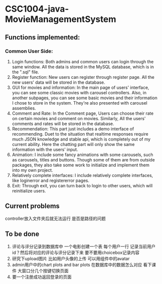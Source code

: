 # CSC1004-java-MovieManagementSystem
## Functions implemented:
### Common User Side: 
1. Login functions: Both admins and common users can login through the same window. All the data is stored in the MySQL database, which is in the ".sql" file.
2. Register function: New users can register through register page. All the new users' data will be stored in the database.
3. GUI for movies and information: In the main page of users' interface, you can see some classic movies with carousel controllers. Also, in another subpages, you can see some basic movies and their information I chose to store in the system. They're also presented with carousel assemblies. 
4. Comment and Rate: In the Comment page, Users can choose their rate on certain movies and comment on movies. Similarly, All the users' comments and rates will be stored in the database.
5. Recommendation: This part just includes a demo interface of recommending. Duet to the situation that realtime responses require much JSON knowledge and stable api, which is completely out of my current ability. Here the chatting part will only show the same information with the users' input.
6. Animation: I include some fancy animations with some carousels, such as carousels, titles and buttons. Though some of them are from outside packages, they also take some work to initialize and implement them into my own project.
7. Relatively complete interfaces: I include relatively complete interfaces, like loginerror and registererror pages.
8. Exit: Through exit, you can turn back to login to other users, which will reinitialize users.
## Current problems
controller放入文件夹后就无法运行 是否是路径的问题
## To be done
1. 评论与评分记录到数据库中 一个电影创建一个表 每个用户一行 记录当前用户id？然后将对应的评论与评分记录下来 
要不要用choicebox记录内容
2. 研究下upload图片 比如用户头像的上传 可以用组件中的avatar
3. admin用户中的chart plots and bar plots 在数据库中的数据怎么对应 看下课件 大窗口分几个按键切换页面
4. 要一个注册成功返回登录的页面

